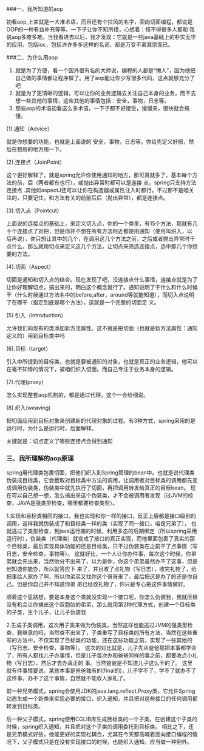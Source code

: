 ###一、我所知道的aop 

初看aop,上来就是一大堆术语，而且还有个拉风的名字，面向切面编程，都说是OOP的一种有益补充等等。一下子让你不知所措，心想着：怪不得很多人都和 我说aop多难多难。当我看进去以后，我才发现：它就是一些java基础上的朴实无华的应用，包括ioc，包括许许多多这样的名词，都是万变不离其宗而已。 

###二、为什么用aop
1. 就是为了方便，看一个国外很有名的大师说，编程的人都是“懒人”，因为他把自己做的事情都让程序做了。用了aop能让你少写很多代码，这点就够充分了吧 
2. 就是为了更清晰的逻辑，可以让你的业务逻辑去关注自己本身的业务，而不去想一些其他的事情，这些其他的事情包括：安全，事物，日志等。
3. 那些aop的术语初看这么多术语，一下子都不好接受，慢慢来，很快就会搞懂。

(1).通知（Advice）

就是你想要的功能，也就是上面说的 安全，事物，日志等。你给先定义好把，然后在想用的地方用一下。 

(2).连接点（JoinPoint）

这个更好解释了，就是spring允许你使用通知的地方，那可真就多了，基本每个方法的前，后（两者都有也行），或抛出异常时都可以是连接 点，spring只支持方法连接点 .其他如aspectJ还可以让你在构造器或属性注入时都行，不过那不是咱关注的，只要记住，和方法有关的前前后后（抛出异常），都是连接点。 

(3).切入点（Pointcut）

上面说的连接点的基础上，来定义切入点，你的一个类里，有15个方法，那就有几十个连接点了对把，但是你并不想在所有方法附近都使用通知（使用叫织入，以 后再说），你只想让其中的几个，在调用这几个方法之前，之后或者抛出异常时干点什么，那么就用切点来定义这几个方法，让切点来筛选连接点，选中那几个你想 要的方法。 

(4).切面（Aspect） 

切面是通知和切入点的结合。现在发现了吧，没连接点什么事情，连接点就是为了让你好理解切点，搞出来的，明白这个概念就行了。通知说明了干什么和什么时候 干（什么时候通过方法名中的before,after，around等就能知道），而切入点说明了在哪干（指定到底是哪个方法），这就是一个完整的切面定 义。 

(5).引入（introduction） 

允许我们向现有的类添加新方法属性。这不就是把切面（也就是新方法属性：通知定义的）用到目标类中吗 

(6).目标（target） 

引入中所提到的目标类，也就是要被通知的对象，也就是真正的业务逻辑，他可以在毫不知情的情况下，被咱们织入切面。而自己专注于业务本身的逻辑。 

(7).代理(proxy) 

怎么实现整套aop机制的，都是通过代理，这个一会给细说。 

(8).织入(weaving)

把切面应用到目标对象来创建新的代理对象的过程。有3种方式，spring采用的是运行时，为什么是运行时，后面解释。 

关键就是：切点定义了哪些连接点会得到通知

### 三、我所理解的aop原理 
spring用代理类包裹切面，把他们织入到Spring管理的bean中。也就是说代理类伪装成目标类，它会截取对目标类中方法的调用，让调用者对目标类的调用都先变成调用伪装类，伪装类中就先执行了切面，再把调用转发给真正的目标bean。 
现在可以自己想一想，怎么搞出来这个伪装类，才不会被调用者发现（过JVM的检查，JAVA是强类型检查，哪里都要检查类型）。

1.实现和目标类相同的接口，我也实现和你一样的接口，反正上层都是接口级别的调用，这样我就伪装成了和目标类一样的类（实现了同一接口，咱是兄弟了）， 也就逃过了类型检查，到java运行期的时候，利用多态的后期绑定（所以spring采用运行时），伪装类（代理类）就变成了接口的真正实现，而他里面包裹了真实的那个目标类，最后实现具体功能的还是目标类，只不过伪装类在之前干了点事情（写日志，安全检查，事物等）。 
这就好比，一个人让你办件事，每次这个时候，你弟弟就会先出来，当然他分不出来了，以为是你，你这个弟弟虽然办不了这事，但是他知道你能办，所以就答应下 来了，并且收了点礼物（写日志），收完礼物了，给把事给人家办了啊，所以你弟弟又找你这个哥哥来了，最后把这是办了的还是你自己。但是你自己并不知道你弟 弟已经收礼物了，你只是专心把这件事情做好。 

顺着这个思路想，要是本身这个类就没实现一个接口呢，你怎么伪装我，我就压根没有机会让你搞出这个双胞胎的弟弟，那么就用第2种代理方式，创建一个目标类的子类，生个儿子，让儿子伪装我 

2.生成子类调用，这次用子类来做为伪装类，当然这样也能逃过JVM的强类型检查，我继承的吗，当然查不出来了，子类重写了目标类的所有方法，当然在这些重写的方法中，不仅实现了目标类的功能，还在这些功能之前，实现了一些其他的（写日志，安全检查，事物等）。 
这次的对比就是，儿子先从爸爸那把本事都学会了，所有人都找儿子办事情，但是儿子每次办和爸爸同样的事之前，都要收点小礼物（写日志），然后才去办真正的 事。当然爸爸是不知道儿子这么干的了。 这里就有件事情要说，某些本事是爸爸独有的(final的)，儿子学不了，学不了就办不了这件事，办不了这个事情，自然就不能收人家礼了。 
 
前一种兄弟模式，spring会使用JDK的java.lang.reflect.Proxy类，它允许Spring动态生成一个新类来实现必要的接口，织入通知，并且把对这些接口的任何调用都转发到目标类。 

后一种父子模式，spring使用CGLIB库生成目标类的一个子类，在创建这个子类的时候，spring织入通知，并且把对这个子类的调用委托到目标类。 
相比之下，还是兄弟模式好些，他能更好的实现松耦合，尤其在今天都高喊着面向接口编程的情况下，父子模式只是在没有实现接口的时候，也能织入通知，应当做一种例外。 
